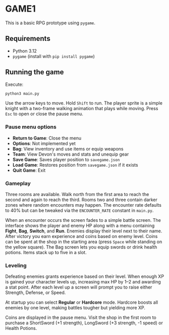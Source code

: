# GAME1

This is a basic RPG prototype using `pygame`.

## Requirements
- Python 3.12
- `pygame` (install with `pip install pygame`)

## Running the game
Execute:
```bash
python3 main.py
```

Use the arrow keys to move. Hold `Shift` to run. The player sprite is a simple
knight with a two-frame walking animation that plays while moving. Press `Esc`
to open or close the pause menu.

### Pause menu options
- **Return to Game**: Close the menu
- **Options**: Not implemented yet
- **Bag**: View inventory and use items or equip weapons
- **Team**: View Devon's moves and stats and unequip gear
- **Save Game**: Saves player position to `savegame.json`
- **Load Game**: Restores position from `savegame.json` if it exists
- **Quit Game**: Exit

### Gameplay
Three rooms are available. Walk north from the first area to reach the second
and again to reach the third. Rooms two and three contain darker zones where
random encounters may happen. The encounter rate defaults to 40% but can be
tweaked via the `ENCOUNTER_RATE` constant in `main.py`.

When an encounter occurs the screen fades to a simple battle screen. The
interface shows the player and enemy HP along with a menu containing **Fight**,
**Bag**, **Switch**, and **Run**. Enemies display their level next to their name.
After victory you earn experience and coins based on enemy level. Coins can be
spent at the shop in the starting area (press `Space` while standing on the
yellow square). The Bag screen lets you equip swords or drink health potions.
Items stack up to five in a slot.

### Leveling
Defeating enemies grants experience based on their level. When enough XP is
gained your character levels up, increasing max HP by 1–2 and awarding a stat
point. After each level up a screen will prompt you to raise either Strength,
Defense, or Speed.

At startup you can select **Regular** or **Hardcore** mode. Hardcore boosts all
enemies by one level, making battles tougher but yielding more XP.

Coins are displayed in the pause menu. Visit the shop in the first room to
purchase a ShortSword (+1 strength), LongSword (+3 strength, -1 speed) or Health
Potions.